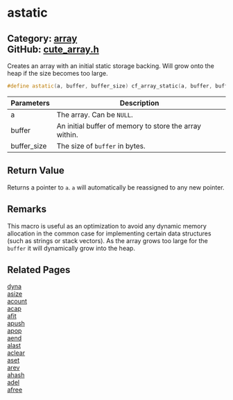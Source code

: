 [//]: # (This file is automatically generated by Cute Framework's docs parser.)
[//]: # (Do not edit this file by hand!)
[//]: # (See: https://github.com/RandyGaul/cute_framework/blob/master/samples/docs_parser.cpp)
[](../header.md ':include')

# astatic

Category: [array](/api_reference?id=array)  
GitHub: [cute_array.h](https://github.com/RandyGaul/cute_framework/blob/master/include/cute_array.h)  
---

Creates an array with an initial static storage backing. Will grow onto the heap if the size becomes too large.

```cpp
#define astatic(a, buffer, buffer_size) cf_array_static(a, buffer, buffer_size)
```

Parameters | Description
--- | ---
a | The array. Can be `NULL`.
buffer | An initial buffer of memory to store the array within.
buffer_size | The size of `buffer` in bytes.

## Return Value

Returns a pointer to `a`. `a` will automatically be reassigned to any new pointer.

## Remarks

This macro is useful as an optimization to avoid any dynamic memory allocation in the common case for implementing
certain data structures (such as strings or stack vectors). As the array grows too large for the `buffer` it will
dynamically grow into the heap.

## Related Pages

[dyna](/array/dyna.md)  
[asize](/array/asize.md)  
[acount](/array/acount.md)  
[acap](/array/acap.md)  
[afit](/array/afit.md)  
[apush](/array/apush.md)  
[apop](/array/apop.md)  
[aend](/array/aend.md)  
[alast](/array/alast.md)  
[aclear](/array/aclear.md)  
[aset](/array/aset.md)  
[arev](/array/arev.md)  
[ahash](/array/ahash.md)  
[adel](/array/adel.md)  
[afree](/array/afree.md)  
